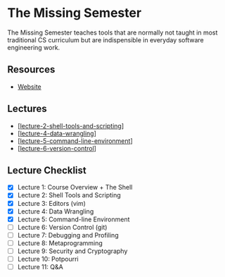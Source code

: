 The Missing Semester
===

The Missing Semester teaches tools that are normally not taught in most traditional CS curriculum but are indispensible in everyday software engineering work.

Resources
---

- [Website](https://missing.csail.mit.edu/)

Lectures
---

- [[lecture-2-shell-tools-and-scripting]]
- [[lecture-4-data-wrangling]]
- [[lecture-5-command-line-environment]]
- [[lecture-6-version-control]]

Lecture Checklist
---

- [x] Lecture 1: Course Overview + The Shell
- [x] Lecture 2: Shell Tools and Scripting
- [x] Lecture 3: Editors (vim)
- [x] Lecture 4: Data Wrangling
- [x] Lecture 5: Command-line Environment
- [ ] Lecture 6: Version Control (git)
- [ ] Lecture 7: Debugging and Profiling
- [ ] Lecture 8: Metaprogramming
- [ ] Lecture 9: Security and Cryptography
- [ ] Lecture 10: Potpourri
- [ ] Lecture 11: Q&A

[//begin]: # "Autogenerated link references for markdown compatibility"
[lecture-2-shell-tools-and-scripting]: lecture-2-shell-tools-and-scripting.md "Lecture 2: Shell Tools and Scripting"
[lecture-4-data-wrangling]: lecture-4-data-wrangling.md "Lecture 3: Data Wrangling"
[lecture-5-command-line-environment]: lecture-5-command-line-environment.md "Lecture 5: Command Line Environment"
[lecture-6-version-control]: lecture-6-version-control.md "Lecture 6: Version Control"
[//end]: # "Autogenerated link references"